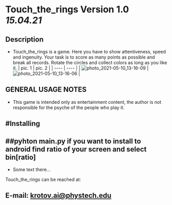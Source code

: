 # Touch_the_rings Version 1.0 _15.04.21_

Description 
---
- Touch_the_rings is a game. Here you have to show attentiveness, speed and ingenuity. Your task is to score as many points as possible and break all records. Rotate the circles and collect colors as long as you like it. 
| pic. 1 | pic. 2 |
| ---- | ---- |
| ![photo_2021-05-10_13-16-09](https://user-images.githubusercontent.com/70897625/117665094-2993ad00-b1ab-11eb-8c3c-2b69e2851afb.jpg) | ![photo_2021-05-10_13-16-06](https://user-images.githubusercontent.com/70897625/117665063-21d40880-b1ab-11eb-9171-583475396791.jpg)
|

GENERAL USAGE NOTES
---
- This game is intended only as entertainment content, the author is not responsible for the psyche of the people who play it.

#Installing 
---
##pyhton main.py
if you want to install to android
find ratio of your screen
and select bin[ratio]
---
- Some text there...

Touch_the_rings can be reached at:

E-mail: krotov.ai@phystech.edu
---


